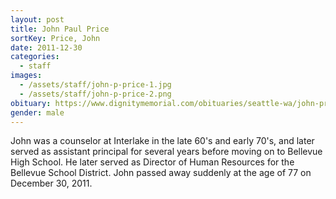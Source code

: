 ```yaml
---
layout: post
title: John Paul Price
sortKey: Price, John
date: 2011-12-30
categories:
  - staff
images:
  - /assets/staff/john-p-price-1.jpg
  - /assets/staff/john-p-price-2.png
obituary: https://www.dignitymemorial.com/obituaries/seattle-wa/john-price-4946483
gender: male
---
```

John was a counselor at Interlake in the late 60's and early 70's, and later served as assistant principal for several years before moving on to Bellevue High School. He later served as Director of Human Resources for the Bellevue School District. John passed away suddenly at the age of 77 on December 30, 2011.
